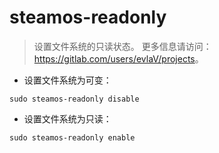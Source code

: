 # steamos-readonly

> 设置文件系统的只读状态。
> 更多信息请访问：<https://gitlab.com/users/evlaV/projects>。

- 设置文件系统为可变：

`sudo steamos-readonly disable`

- 设置文件系统为只读：

`sudo steamos-readonly enable`